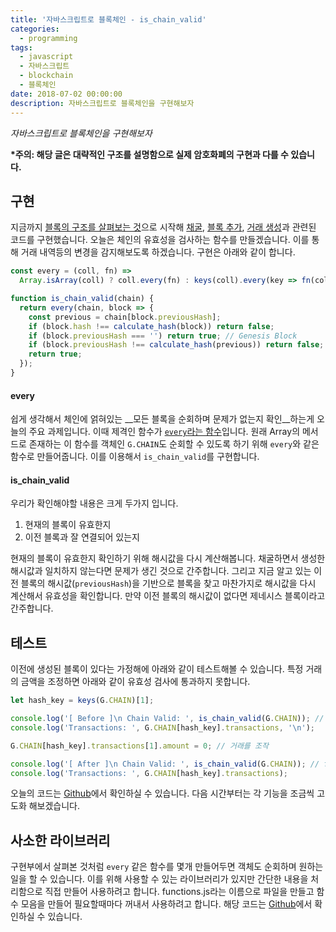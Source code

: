 ```yaml
---
title: '자바스크립트로 블록체인 - is_chain_valid'
categories:
  - programming
tags:
  - javascript
  - 자바스크립트
  - blockchain
  - 블록체인
date: 2018-07-02 00:00:00
description: 자바스크립트로 블록체인을 구현해보자
---
```

_자바스크립트로 블록체인을 구현해보자_

__\*주의: 해당 글은 대략적인 구조를 설명함으로 실제 암호화폐의 구현과 다를 수 있습니다.__

## 구현

지금까지 [블록의 구조를 살펴보는 것](/programming/block-chain-js/)으로 시작해 [채굴](/programming/block-chain-js-1/), [블록 추가](/programming/block-chain-js-2/), [거래 생성](/programming/block-chain-js-3/)과 관련된 코드를 구현했습니다. 오늘은 체인의 유효성을 검사하는 함수를 만들겠습니다. 이를 통해 거래 내역등의 변경을 감지해보도록 하겠습니다. 구현은 아래와 같이 합니다.

```javascript
const every = (coll, fn) => 
  Array.isArray(coll) ? coll.every(fn) : keys(coll).every(key => fn(coll[key], key, coll));

function is_chain_valid(chain) {
  return every(chain, block => {
    const previous = chain[block.previousHash];
    if (block.hash !== calculate_hash(block)) return false;
    if (block.previousHash === '') return true; // Genesis Block
    if (block.previousHash !== calculate_hash(previous)) return false;
    return true;
  });
}
```

#### every

쉽게 생각해서 체인에 얽혀있는 __모든 블록을 순회하며 문제가 없는지 확인__하는게 오늘의 주요 과제입니다. 이때 제격인 함수가 [`every`라는 함수](https://developer.mozilla.org/ko/docs/Web/JavaScript/Reference/Global_Objects/Array/every)입니다. 원래 Array의 메서드로 존재하는 이 함수를 객체인 `G.CHAIN`도 순회할 수 있도록 하기 위해 `every`와 같은 함수로 만들어줍니다. 이를 이용해서 `is_chain_valid`를 구현합니다. 

#### is_chain_valid

우리가 확인해야할 내용은 크게 두가지 입니다. 
1. 현재의 블록이 유효한지
2. 이전 블록과 잘 연결되어 있는지

현재의 블록이 유효한지 확인하기 위해 해시값을 다시 계산해봅니다. 채굴하면서 생성한 해시값과 일치하지 않는다면 문제가 생긴 것으로 간주합니다. 그리고 지금 알고 있는 이전 블록의 해시값(`previousHash`)을 기반으로 블록을 찾고 마찬가지로 해시값을 다시 계산해서 유효성을 확인합니다. 만약 이전 블록의 해시값이 없다면 제네시스 블록이라고 간주합니다.


## 테스트

이전에 생성된 블록이 있다는 가정해에 아래와 같이 테스트해볼 수 있습니다. 특정 거래의 금액을 조정하면 아래와 같이 유효성 검사에 통과하지 못합니다.

```javascript
let hash_key = keys(G.CHAIN)[1];

console.log('[ Before ]\n Chain Valid: ', is_chain_valid(G.CHAIN)); // true
console.log('Transactions: ', G.CHAIN[hash_key].transactions, '\n');

G.CHAIN[hash_key].transactions[1].amount = 0; // 거래를 조작

console.log('[ After ]\n Chain Valid: ', is_chain_valid(G.CHAIN)); // false
console.log('Transactions: ', G.CHAIN[hash_key].transactions);
```

오늘의 코드는 [Github](https://github.com/joeunha/block-js/blob/master/v04.js)에서 확인하실 수 있습니다. 다음 시간부터는 각 기능을 조금씩 고도화 해보겠습니다.


## 사소한 라이브러리

구현부에서 살펴본 것처럼 `every` 같은 함수를 몇개 만들어두면 객체도 순회하며 원하는 일을 할 수 있습니다. 이를 위해 사용할 수 있는 라이브러리가 있지만 간단한 내용을 처리함으로 직접 만들어 사용하려고 합니다. functions.js라는 이름으로 파일을 만들고 함수 모음을 만들어 필요할때마다 꺼내서 사용하려고 합니다. 해당 코드는 [Github](https://github.com/joeunha/block-js/blob/master/lib/functions.js)에서 확인하실 수 있습니다.    